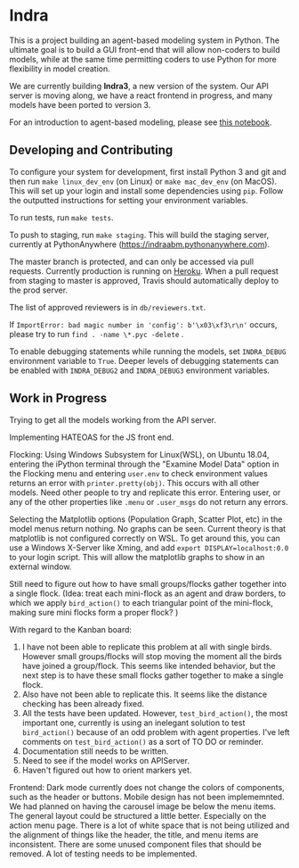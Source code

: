 
Indra
=====
This is a project building an agent-based modeling system in Python. The
ultimate goal is to build a GUI front-end that will allow non-coders to build
models, while at the same time permitting coders to use Python for more
flexibility in model creation.


We are currently building **Indra3**, a new version of the system. Our API
server is moving along,  we have a react frontend in progress, and many models
have been ported to version 3.

For an introduction to agent-based modeling, please see
[this notebook](notebooks/IntroToABM.ipynb).

Developing and Contributing
---------------------------
To configure your system for development, first install Python 3 and git and
then run `make linux_dev_env` (on Linux) or `make mac_dev_env` (on MacOS).
This will set up your login and install some dependencies using `pip`.
Follow the outputted instructions for setting your environment variables.

To run tests, run `make tests`.

To push to staging, run `make staging`. This will build the staging server,
currently at PythonAnywhere (https://indraabm.pythonanywhere.com).

The master branch is protected, and can only be accessed via pull requests.
Currently production is running on [Heroku](https://indraabm.herokuapp.com).
When a pull request from staging to master is approved, Travis should
automatically deploy to the prod server.

The list of approved reviewers is in `db/reviewers.txt`.

If `ImportError: bad magic number in 'config': b'\x03\xf3\r\n'` occurs,
please try to run `find . -name \*.pyc -delete` .

To enable debugging statements while running the models, set `INDRA_DEBUG` 
environment variable to `True`. Deeper levels of debugging statements
can be enabled with `INDRA_DEBUG2` and `INDRA_DEBUG3` environment variables.  

Work in Progress
----------------

Trying to get all the models working from the API server. 

Implementing HATEOAS for the JS front end.

Flocking:
Using Windows Subsystem for Linux(WSL), on Ubuntu 18.04, entering the iPython
terminal through the "Examine Model Data" option in the Flocking menu and
entering `user.env` to check environment values returns an error with
`printer.pretty(obj)`. This occurs with all other models. Need other people to
try and replicate this error. Entering user, or any of the other properties
like `.menu` or `.user_msgs` do not return any errors.

Selecting the Matplotlib options (Population Graph, Scatter Plot, etc) in the
model menus return nothing. No graphs can be seen. Current theory is that
matplotlib is not configured correctly on WSL. To get around this, you can use
a Windows X-Server like Xming, and add `export DISPLAY=localhost:0.0` to your
login script. This will allow the matplotlib graphs to show in an external
window. 

Still need to figure out how to have small groups/flocks gather together into a
single flock. (Idea: treat each mini-flock as an agent and draw borders, to
which we apply `bird_action()` to each triangular point of the mini-flock,
making sure mini flocks form a proper flock? )

With regard to the Kanban board: 
1) I have not been able to replicate this problem at all with single birds.
However small groups/flocks will stop moving the moment all the birds have
joined a group/flock. This seems like intended behavior, but the next step is
to have these small flocks gather together to make a single flock. 
2) Also have not been able to replicate this. It seems like the distance checking has been already fixed.
3) All the tests have been updated. However, `test_bird_action()`, the most
important one, currently is using an inelegant solution to test `bird_action()`
because of an odd problem with agent properties. I've left comments on
`test_bird_action()` as a sort of TO DO or reminder.
4) Documentation still needs to be written.
5) Need to see if the model works on APIServer.
6) Haven't figured out how to orient markers yet. 

Frontend:
Dark mode currently does not change the colors of components, such as the header or buttons.
Mobile design has not been implememnted. We had planned on having the carousel image be below the menu items.
The general layout could be structured a little better. Especially on the
action menu page. There is a lot of white space that is not being utilized and
the alignment of things like the header, the title, and menu items are
inconsistent.
There are some unused component files that should be removed.
A lot of testing needs to be implemented.
